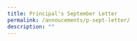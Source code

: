 ```yaml
---
title: Principal's September Letter
permalink: /annoucements/p-sept-letter/
description: ""
---
```

